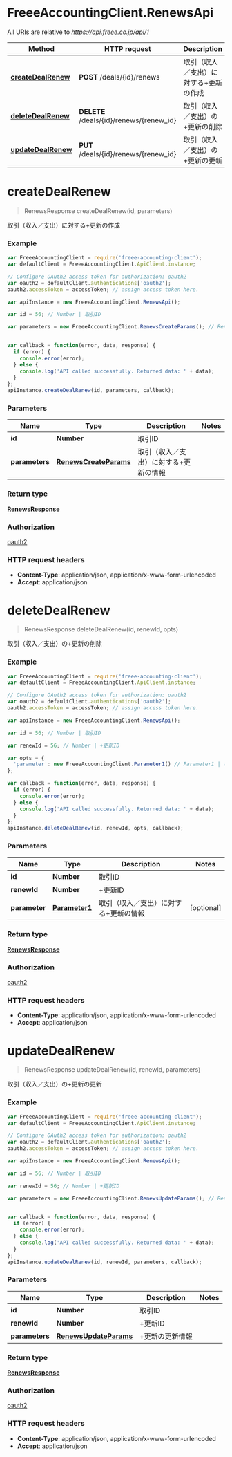 # FreeeAccountingClient.RenewsApi

All URIs are relative to *https://api.freee.co.jp/api/1*

Method | HTTP request | Description
------------- | ------------- | -------------
[**createDealRenew**](RenewsApi.md#createDealRenew) | **POST** /deals/{id}/renews | 取引（収入／支出）に対する+更新の作成
[**deleteDealRenew**](RenewsApi.md#deleteDealRenew) | **DELETE** /deals/{id}/renews/{renew_id} | 取引（収入／支出）の+更新の削除
[**updateDealRenew**](RenewsApi.md#updateDealRenew) | **PUT** /deals/{id}/renews/{renew_id} | 取引（収入／支出）の+更新の更新


<a name="createDealRenew"></a>
# **createDealRenew**
> RenewsResponse createDealRenew(id, parameters)

取引（収入／支出）に対する+更新の作成



### Example
```javascript
var FreeeAccountingClient = require('freee-accounting-client');
var defaultClient = FreeeAccountingClient.ApiClient.instance;

// Configure OAuth2 access token for authorization: oauth2
var oauth2 = defaultClient.authentications['oauth2'];
oauth2.accessToken = accessToken; // assign access token here.

var apiInstance = new FreeeAccountingClient.RenewsApi();

var id = 56; // Number | 取引ID

var parameters = new FreeeAccountingClient.RenewsCreateParams(); // RenewsCreateParams | 取引（収入／支出）に対する+更新の情報


var callback = function(error, data, response) {
  if (error) {
    console.error(error);
  } else {
    console.log('API called successfully. Returned data: ' + data);
  }
};
apiInstance.createDealRenew(id, parameters, callback);
```

### Parameters

Name | Type | Description  | Notes
------------- | ------------- | ------------- | -------------
 **id** | **Number**| 取引ID | 
 **parameters** | [**RenewsCreateParams**](RenewsCreateParams.md)| 取引（収入／支出）に対する+更新の情報 | 

### Return type

[**RenewsResponse**](RenewsResponse.md)

### Authorization

[oauth2](../README.md#oauth2)

### HTTP request headers

 - **Content-Type**: application/json, application/x-www-form-urlencoded
 - **Accept**: application/json

<a name="deleteDealRenew"></a>
# **deleteDealRenew**
> RenewsResponse deleteDealRenew(id, renewId, opts)

取引（収入／支出）の+更新の削除



### Example
```javascript
var FreeeAccountingClient = require('freee-accounting-client');
var defaultClient = FreeeAccountingClient.ApiClient.instance;

// Configure OAuth2 access token for authorization: oauth2
var oauth2 = defaultClient.authentications['oauth2'];
oauth2.accessToken = accessToken; // assign access token here.

var apiInstance = new FreeeAccountingClient.RenewsApi();

var id = 56; // Number | 取引ID

var renewId = 56; // Number | +更新ID

var opts = { 
  'parameter': new FreeeAccountingClient.Parameter1() // Parameter1 | 取引（収入／支出）に対する+更新の情報
};

var callback = function(error, data, response) {
  if (error) {
    console.error(error);
  } else {
    console.log('API called successfully. Returned data: ' + data);
  }
};
apiInstance.deleteDealRenew(id, renewId, opts, callback);
```

### Parameters

Name | Type | Description  | Notes
------------- | ------------- | ------------- | -------------
 **id** | **Number**| 取引ID | 
 **renewId** | **Number**| +更新ID | 
 **parameter** | [**Parameter1**](Parameter1.md)| 取引（収入／支出）に対する+更新の情報 | [optional] 

### Return type

[**RenewsResponse**](RenewsResponse.md)

### Authorization

[oauth2](../README.md#oauth2)

### HTTP request headers

 - **Content-Type**: application/json, application/x-www-form-urlencoded
 - **Accept**: application/json

<a name="updateDealRenew"></a>
# **updateDealRenew**
> RenewsResponse updateDealRenew(id, renewId, parameters)

取引（収入／支出）の+更新の更新



### Example
```javascript
var FreeeAccountingClient = require('freee-accounting-client');
var defaultClient = FreeeAccountingClient.ApiClient.instance;

// Configure OAuth2 access token for authorization: oauth2
var oauth2 = defaultClient.authentications['oauth2'];
oauth2.accessToken = accessToken; // assign access token here.

var apiInstance = new FreeeAccountingClient.RenewsApi();

var id = 56; // Number | 取引ID

var renewId = 56; // Number | +更新ID

var parameters = new FreeeAccountingClient.RenewsUpdateParams(); // RenewsUpdateParams | +更新の更新情報


var callback = function(error, data, response) {
  if (error) {
    console.error(error);
  } else {
    console.log('API called successfully. Returned data: ' + data);
  }
};
apiInstance.updateDealRenew(id, renewId, parameters, callback);
```

### Parameters

Name | Type | Description  | Notes
------------- | ------------- | ------------- | -------------
 **id** | **Number**| 取引ID | 
 **renewId** | **Number**| +更新ID | 
 **parameters** | [**RenewsUpdateParams**](RenewsUpdateParams.md)| +更新の更新情報 | 

### Return type

[**RenewsResponse**](RenewsResponse.md)

### Authorization

[oauth2](../README.md#oauth2)

### HTTP request headers

 - **Content-Type**: application/json, application/x-www-form-urlencoded
 - **Accept**: application/json

